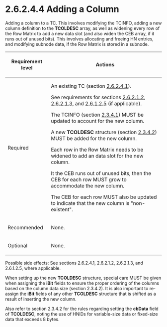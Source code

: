 <html dir="LTR" xmlns:mshelp="http://msdn.microsoft.com/mshelp" xmlns:ddue="http://ddue.schemas.microsoft.com/authoring/2003/5" xmlns:xlink="http://www.w3.org/1999/xlink" xmlns:tool="http://www.microsoft.com/tooltip">
    <head>
        <meta http-equiv="Content-Type" content="text/html; CHARSET=utf-8"></meta>
        <meta name="save" content="history"></meta>
        <title>2.6.2.4.4 Adding a Column</title>
        <xml>
            <mshelp:toctitle title="2.6.2.4.4 Adding a Column"></mshelp:toctitle>
            <mshelp:rltitle title="[MS-PST]: Adding a Column"></mshelp:rltitle>
            <mshelp:keyword index="A" term="07483b5c-bdaa-4b48-a68a-b24c0c720a85"></mshelp:keyword>
            <mshelp:attr name="DCSext.ContentType" value="open specification"></mshelp:attr>
            <mshelp:attr name="AssetID" value="07483b5c-bdaa-4b48-a68a-b24c0c720a85"></mshelp:attr>
            <mshelp:attr name="TopicType" value="kbRef"></mshelp:attr>
            <mshelp:attr name="DCSext.Title" value="[MS-PST]: Adding a Column" />
        </xml>
    </head>
    <body>
        <div id="header">
            <h1 class="heading">2.6.2.4.4 Adding a Column</h1>
        </div>
        <div id="mainSection">
            <div id="mainBody">
                <div id="allHistory" class="saveHistory"></div>
                <div id="sectionSection0" class="section" name="collapseableSection">
                    

<p>Adding a column to a TC. This involves modifying the TCINFO,
adding a new column definition to the <b>TCOLDESC</b> array, as well as
widening every row of the Row Matrix to add a new data slot (and also widen the
CEB array, if it runs out of unused bits). This involves allocating and freeing
HN entries, and modifying subnode data, if the Row Matrix is stored in a
subnode.</p>

<table>
 <thead>
  <tr>
   <th>
   <p>Requirement level</p>
   </th>
   <th>
   <p><b><span>Actions</span></b></p>
   </th>
  </tr>
 </thead>
 <tr>
  <td>
  <p>Required</p>
  </td>
  <td>
  <p>An existing TC (section <a href="a3cafcd6-454a-46b4-a122-ebbda9ae56fb.htm">2.6.2.4.1</a>).</p>
  <p>See requirements for sections <a href="5b30032e-8cbc-4f03-a6bd-c21a7f1c54ea.htm">2.6.2.1.2</a>, <a href="f774eb0a-f6d7-4240-b515-3213bd9c5c40.htm">2.6.2.1.3</a>, and <a href="0ef88344-1236-4d5d-9969-e421e501737c.htm">2.6.1.2.5</a> (if applicable).</p>
  <p>The TCINFO (section <a href="45b3a0c5-d6d6-4e02-aebf-13766ff693f0.htm">2.3.4.1</a>) MUST be updated
  to account for the new column.</p>
  <p>A new <b>TCOLDESC</b> structure (section <a href="3a2f63cf-bb40-4559-910c-e55ec43d9cbb.htm">2.3.4.2</a>) MUST be added
  for the new column.</p>
  <p>Each row in the Row Matrix needs to be widened to add
  an data slot for the new column.</p>
  <p>It the CEB runs out of unused bits, then the CEB for
  each row MUST grow to accommodate the new column.</p>
  <p>The CEB for each row MUST also be updated to indicate
  that the new column is &quot;non-existent&quot;.</p>
  </td>
 </tr>
 <tr>
  <td>
  <p>Recommended</p>
  </td>
  <td>
  <p>None.</p>
  </td>
 </tr>
 <tr>
  <td>
  <p>Optional</p>
  </td>
  <td>
  <p>None.</p>
  </td>
 </tr>
</table>

<p>Possible side effects: See sections<span>
</span>2.6.2.4.1, 2.6.2.1.2, 2.6.2.1.3, and 2.6.1.2.5, where applicable.</p>

<p>When setting up the new <b>TCOLDESC</b> structure, special
care MUST be given when assigning the <b>iBit</b> fields to ensure the proper
ordering of the columns based on the column data size (section 2.3.4.2). It is
also important to re-assign the <b>iBit</b> fields of any other <b>TCOLDESC</b>
structure that is shifted as a result of inserting the new column.</p>

<p>Also refer to section 2.3.4.2 for the rules regarding
setting the <b>cbData</b> field of <b>TCOLDESC</b>, noting the use of HNIDs for
variable-size data or fixed-size data that exceeds 8 bytes.</p>
                </div>
            </div>
        </div>
    </body>
</html>